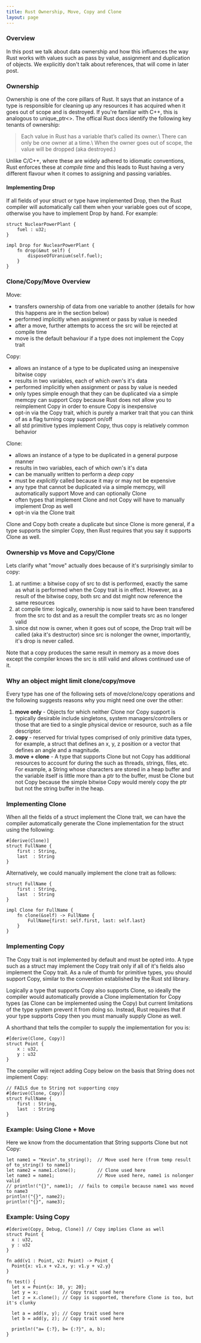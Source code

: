 ```yaml
---
title: Rust Ownership, Move, Copy and Clone
layout: page
---
```


### Overview

In this post we talk about data ownership and how this influences the way Rust works with values such as pass by value, assignment and duplication of objects. We explicitly don't talk about references, that will come in later post.

### Ownership
Ownership is one of the core pillars of Rust. It says that an instance of a type is responsible for cleaning up any resources it has acquired when it goes out of scope and is destroyed. If you're familiar with C++, this is analogous to unique_ptr<>. The offical Rust docs identify the following key tenants of ownership:

> Each value in Rust has a variable that’s called its owner.\\
> There can only be one owner at a time.\\
> When the owner goes out of scope, the value will be dropped (aka destroyed.)

Unlike C/C++, where these are widely adhered to idiomatic conventions, Rust enforces these at _compile time_ and this leads to Rust having a very different flavour when it comes to assigning and passing variables.

#### Implementing Drop
If all fields of your struct or type have implemented Drop, then the Rust compiler will automatically call them when your variable goes out of scope, otherwise you have to implement Drop by hand. For example:

~~~
struct NuclearPowerPlant {
    fuel : u32;
}

impl Drop for NuclearPowerPlant {
    fn drop(&mut self) {
        disposeOfUranium(self.fuel);
    }
}
~~~

### Clone/Copy/Move Overview

Move: 
* transfers ownership of data from one variable to another (details for how this happens are in the section below)
* performed implicitly when assignment or pass by value is needed
* after a move, further attempts to access the src will be rejected at compile time
* move is the default behaviour if a type does not implement the Copy trait

Copy:
* allows an instance of a type to be duplicated using an inexpensive bitwise copy
* results in two variables, each of which own's it's data
* performed implicitly when assignment or pass by value is needed
* only types simple enough that they can be duplicated via a simple memcpy can support Copy because Rust does not allow you to reimplement Copy in order to ensure Copy is inexpensive
* opt-in via the Copy trait, which is purely a marker trait that you can think of as a flag turning copy support on/off
* all std primitive types implement Copy, thus copy is relatively common behavior

Clone:
* allows an instance of a type to be duplicated in a general purpose manner
* results in two variables, each of which own's it's data
* can be manually written to perform a _deep copy_
* must be _explicitly_ called because it may or may not be expensive
* any type that cannot be duplicated via a simple memcpy, will automatically support Move and can optionally Clone
* often types that implement Clone and not Copy will have to manually implement Drop as well
* opt-in via the Clone trait

Clone and Copy both create a duplicate but since Clone is more general, if a type supports the simpler Copy, then Rust requires that you say it supports Clone as well.

### Ownership vs Move and Copy/Clone
Lets clarify what "move" actually does because of it's surprisingly similar to copy:
1. at runtime: a bitwise copy of src to dst is performed, exactly the same as what is performed when the Copy trait is in effect. However, as a result of the bitwise copy, both src and dst might now reference the same resources
2. at compile time: logically, ownership is now said to have been transfered from the src to dst and as a result the compiler treats src as no longer valid
3. since dst now is owner, when it goes out of scope, the Drop trait will be called (aka it's destructor) since src is nolonger the owner, importantly, it's drop is never called.

Note that a copy produces the same result in memory as a move does except the compiler knows the src is still valid and allows continued use of it.

### Why an object might limit clone/copy/move
Every type has one of the following sets of move/clone/copy operations and the following suggests reasons why you might need one over the other:
1. **move only** - Objects for which neither Clone nor Copy support is typically desirable include
singletons, system managers/controllers or those that are tied to a
single physical device or resource, such as a file descriptor.
2. **copy** - reserved for trivial types comprised of only primitive data types, for example, a struct that defines an x, y, z position or a vector that defines an angle and a magnitude.
3. **move + clone** - A type that supports Clone but not Copy has additional resources
to account for during the such as threads, strings, files, etc. For example, a String whose characters are stored in a heap buffer and the variable itself is little more than a ptr to the buffer, must be
Clone but not Copy because the simple bitwise Copy would merely copy the ptr but not the
string buffer in the heap.

### Implementing Clone
When all the fields of a struct implement the Clone trait, we can have the
compiler automatically generate the Clone implementation for the struct using the following:
~~~
#[derive(Clone)]
struct FullName {
    first : String,
    last  : String
}
~~~

Alternatively, we could manually implement the clone trait as follows:
~~~
struct FullName {
    first : String,
    last  : String
}

impl Clone for FullName {
    fn clone(&self) -> FullName {
        FullName{first: self.first, last: self.last}
    }
}
~~~


### Implementing Copy

The Copy trait is not implemented by default and must be opted into. A type such as a struct may implement the Copy trait only if all of it's fields also implement the Copy trait. As a rule of thumb for primitive types, you should support Copy, similar to the convention established by the Rust std library.

Logically a type that supports Copy also supports Clone, so ideally the
compiler would automatically provide a Clone implementation for Copy types (as
Clone can be implemented using the Copy) but current limitations of the type
system prevent it from doing so. Instead, Rust requires that if your type
supports Copy then you must manually supply Clone as well.

A shorthand that tells the compiler to supply the implementation for you is:

~~~
#[derive(Clone, Copy)]
struct Point {
    x : u32,
    y : u32
}
~~~

The compiler will reject adding Copy below on the basis that String does not implement Copy:
~~~
// FAILS due to String not supporting copy
#[derive(Clone, Copy)]
struct FullName {
    first : String,
    last  : String
}
~~~


### Example: Using Clone + Move

Here we know from the documentation that String supports Clone but not Copy:
~~~
let name1 = "Kevin".to_string();  // Move used here (from temp result of to_string() to name1)
let name2 = name1.clone();        // Clone used here
let name3 = name1;                // Move used here, name1 is nolonger valid
// println!("{}", name1);  // fails to compile because name1 was moved to name3
println!("{}", name2);
println!("{}", name3);
~~~

### Example: Using Copy

~~~
#[derive(Copy, Debug, Clone)] // Copy implies Clone as well
struct Point {
  x : u32,
  y : u32
}

fn add(v1 : Point, v2: Point) -> Point {
  Point{x: v1.x + v2.x, y: v1.y + v2.y}
}

fn test() {
  let x = Point{x: 10, y: 20};
  let y = x;         // Copy trait used here
  let z = x.clone(); // Copy is supported, therefore Clone is too, but it's clunky

  let a = add(x, y); // Copy trait used here
  let b = add(y, z); // Copy trait used here

  println!("a= {:?}, b= {:?}", a, b);
}
~~~
